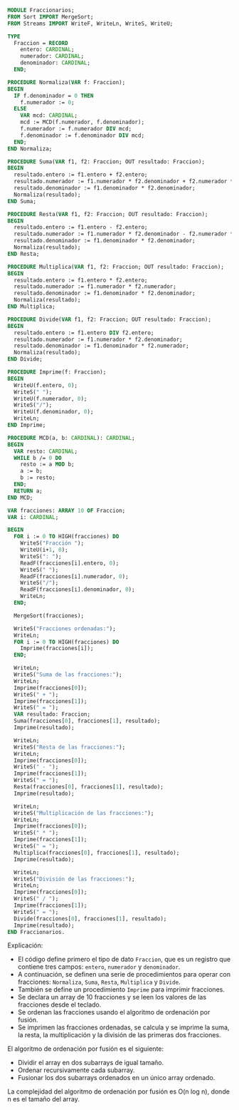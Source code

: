 ```modula-2
MODULE Fraccionarios;
FROM Sort IMPORT MergeSort;
FROM Streams IMPORT WriteF, WriteLn, WriteS, WriteU;

TYPE
  Fraccion = RECORD
    entero: CARDINAL;
    numerador: CARDINAL;
    denominador: CARDINAL;
  END;

PROCEDURE Normaliza(VAR f: Fraccion);
BEGIN
  IF f.denominador = 0 THEN
    f.numerador := 0;
  ELSE
    VAR mcd: CARDINAL;
    mcd := MCD(f.numerador, f.denominador);
    f.numerador := f.numerador DIV mcd;
    f.denominador := f.denominador DIV mcd;
  END;
END Normaliza;

PROCEDURE Suma(VAR f1, f2: Fraccion; OUT resultado: Fraccion);
BEGIN
  resultado.entero := f1.entero + f2.entero;
  resultado.numerador := f1.numerador * f2.denominador + f2.numerador * f1.denominador;
  resultado.denominador := f1.denominador * f2.denominador;
  Normaliza(resultado);
END Suma;

PROCEDURE Resta(VAR f1, f2: Fraccion; OUT resultado: Fraccion);
BEGIN
  resultado.entero := f1.entero - f2.entero;
  resultado.numerador := f1.numerador * f2.denominador - f2.numerador * f1.denominador;
  resultado.denominador := f1.denominador * f2.denominador;
  Normaliza(resultado);
END Resta;

PROCEDURE Multiplica(VAR f1, f2: Fraccion; OUT resultado: Fraccion);
BEGIN
  resultado.entero := f1.entero * f2.entero;
  resultado.numerador := f1.numerador * f2.numerador;
  resultado.denominador := f1.denominador * f2.denominador;
  Normaliza(resultado);
END Multiplica;

PROCEDURE Divide(VAR f1, f2: Fraccion; OUT resultado: Fraccion);
BEGIN
  resultado.entero := f1.entero DIV f2.entero;
  resultado.numerador := f1.numerador * f2.denominador;
  resultado.denominador := f1.denominador * f2.numerador;
  Normaliza(resultado);
END Divide;

PROCEDURE Imprime(f: Fraccion);
BEGIN
  WriteU(f.entero, 0);
  WriteS(" ");
  WriteU(f.numerador, 0);
  WriteS("/");
  WriteU(f.denominador, 0);
  WriteLn;
END Imprime;

PROCEDURE MCD(a, b: CARDINAL): CARDINAL;
BEGIN
  VAR resto: CARDINAL;
  WHILE b /= 0 DO
    resto := a MOD b;
    a := b;
    b := resto;
  END;
  RETURN a;
END MCD;

VAR fracciones: ARRAY 10 OF Fraccion;
VAR i: CARDINAL;

BEGIN
  FOR i := 0 TO HIGH(fracciones) DO
    WriteS("Fracción ");
    WriteU(i+1, 0);
    WriteS(": ");
    ReadF(fracciones[i].entero, 0);
    WriteS(" ");
    ReadF(fracciones[i].numerador, 0);
    WriteS("/");
    ReadF(fracciones[i].denominador, 0);
    WriteLn;
  END;

  MergeSort(fracciones);

  WriteS("Fracciones ordenadas:");
  WriteLn;
  FOR i := 0 TO HIGH(fracciones) DO
    Imprime(fracciones[i]);
  END;

  WriteLn;
  WriteS("Suma de las fracciones:");
  WriteLn;
  Imprime(fracciones[0]);
  WriteS(" + ");
  Imprime(fracciones[1]);
  WriteS(" = ");
  VAR resultado: Fraccion;
  Suma(fracciones[0], fracciones[1], resultado);
  Imprime(resultado);

  WriteLn;
  WriteS("Resta de las fracciones:");
  WriteLn;
  Imprime(fracciones[0]);
  WriteS(" - ");
  Imprime(fracciones[1]);
  WriteS(" = ");
  Resta(fracciones[0], fracciones[1], resultado);
  Imprime(resultado);

  WriteLn;
  WriteS("Multiplicación de las fracciones:");
  WriteLn;
  Imprime(fracciones[0]);
  WriteS(" * ");
  Imprime(fracciones[1]);
  WriteS(" = ");
  Multiplica(fracciones[0], fracciones[1], resultado);
  Imprime(resultado);

  WriteLn;
  WriteS("División de las fracciones:");
  WriteLn;
  Imprime(fracciones[0]);
  WriteS(" / ");
  Imprime(fracciones[1]);
  WriteS(" = ");
  Divide(fracciones[0], fracciones[1], resultado);
  Imprime(resultado);
END Fraccionarios.
```

Explicación:

* El código define primero el tipo de dato `Fraccion`, que es un registro que contiene tres campos: `entero`, `numerador` y `denominador`.
* A continuación, se definen una serie de procedimientos para operar con fracciones: `Normaliza`, `Suma`, `Resta`, `Multiplica` y `Divide`.
* También se define un procedimiento `Imprime` para imprimir fracciones.
* Se declara un array de 10 fracciones y se leen los valores de las fracciones desde el teclado.
* Se ordenan las fracciones usando el algoritmo de ordenación por fusión.
* Se imprimen las fracciones ordenadas, se calcula y se imprime la suma, la resta, la multiplicación y la división de las primeras dos fracciones.

El algoritmo de ordenación por fusión es el siguiente:

* Dividir el array en dos subarrays de igual tamaño.
* Ordenar recursivamente cada subarray.
* Fusionar los dos subarrays ordenados en un único array ordenado.

La complejidad del algoritmo de ordenación por fusión es O(n log n), donde n es el tamaño del array.
